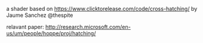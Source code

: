 a shader based on https://www.clicktorelease.com/code/cross-hatching/ by Jaume Sanchez @thespite

relavant paper: http://research.microsoft.com/en-us/um/people/hoppe/proj/hatching/
